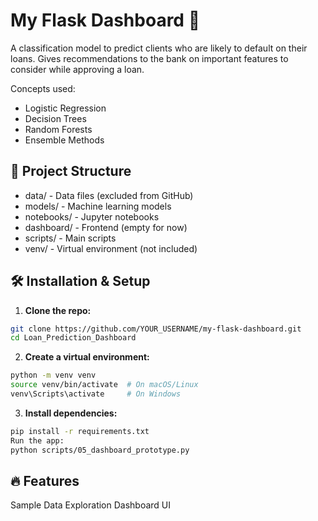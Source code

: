 # My Flask Dashboard 🚀  

A classification model to predict clients who are likely to default on their loans.
Gives recommendations to the bank on important features to consider while approving a loan. 

Concepts used:

* Logistic Regression
* Decision Trees
* Random Forests
* Ensemble Methods

## 📂 Project Structure

* data/ - Data files (excluded from GitHub)
* models/ - Machine learning models
* notebooks/ - Jupyter notebooks
* dashboard/ - Frontend (empty for now)
* scripts/ - Main scripts
* venv/ - Virtual environment (not included)

## 🛠 Installation & Setup  

1. **Clone the repo:**

```bash
git clone https://github.com/YOUR_USERNAME/my-flask-dashboard.git
cd Loan_Prediction_Dashboard
```
   
2. **Create a virtual environment:**

```bash
python -m venv venv
source venv/bin/activate  # On macOS/Linux
venv\Scripts\activate     # On Windows
```

3. **Install dependencies:**

```bash
pip install -r requirements.txt
Run the app:
python scripts/05_dashboard_prototype.py
```

## 🔥 Features

Sample Data Exploration
Dashboard UI 
